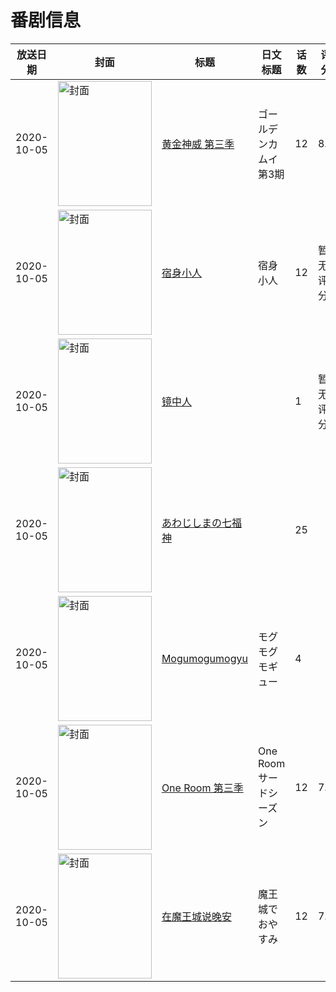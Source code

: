 # 番剧信息

|放送日期|封面|标题|日文标题|话数|评分|评分人数|
|---|---|---|---|---|---|---|
|2020-10-05|<img src="https://lain.bgm.tv/pic/cover/c/72/f9/285901_94tQr.jpg" alt="封面" style="width:150px;height:200px;object-fit:cover;">|[黄金神威 第三季](https://bangumi.tv/subject/285901)|ゴールデンカムイ 第3期|12|8.1|2811人评分|
|2020-10-05|<img src="https://lain.bgm.tv/pic/cover/c/da/bc/315039_rRr01.jpg" alt="封面" style="width:150px;height:200px;object-fit:cover;">|[宿身小人](https://bangumi.tv/subject/315039)|宿身小人|12|暂无评分|少于10人评分|
|2020-10-05|<img src="https://lain.bgm.tv/pic/cover/c/52/c2/326983_DX5ae.jpg" alt="封面" style="width:150px;height:200px;object-fit:cover;">|[镜中人](https://bangumi.tv/subject/326983)||1|暂无评分|少于10人评分|
|2020-10-05|<img src="https://lain.bgm.tv/pic/cover/c/dd/d4/368832_53tO4.jpg" alt="封面" style="width:150px;height:200px;object-fit:cover;">|[あわじしまの七福神](https://bangumi.tv/subject/368832)||25|||
|2020-10-05|<img src="https://lain.bgm.tv/pic/cover/c/ec/47/410732_0f4z4.jpg" alt="封面" style="width:150px;height:200px;object-fit:cover;">|[Mogumogumogyu](https://bangumi.tv/subject/410732)|モグモグモギュー|4|||
|2020-10-05|<img src="https://lain.bgm.tv/pic/cover/c/40/5b/301233_mq8zr.jpg" alt="封面" style="width:150px;height:200px;object-fit:cover;">|[One Room 第三季](https://bangumi.tv/subject/301233)|One Room サードシーズン|12|7.0|3318人评分|
|2020-10-05|<img src="https://lain.bgm.tv/pic/cover/c/b1/c3/290426_165P5.jpg" alt="封面" style="width:150px;height:200px;object-fit:cover;">|[在魔王城说晚安](https://bangumi.tv/subject/290426)|魔王城でおやすみ|12|7.0|5061人评分|

